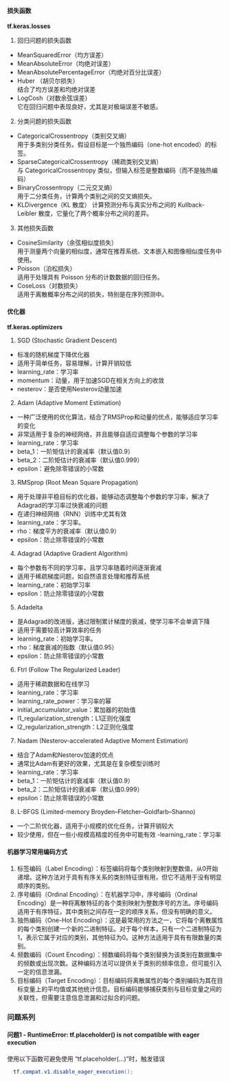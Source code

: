 
#### 损失函数
**tf.keras.losses**
1. 回归问题的损失函数
- MeanSquaredError（均方误差）
- MeanAbsoluteError（均绝对误差）
- MeanAbsolutePercentageError（均绝对百分比误差）
- Huber （胡贝尔损失）  
  结合了均方误差和均绝对误差
- LogCosh（对数余弦误差）  
  它在回归问题中表现良好，尤其是对极端误差不敏感。
2. 分类问题的损失函数
- CategoricalCrossentropy（类别交叉熵）  
  用于多类别分类任务。假设目标是一个独热编码（one-hot encoded）的标签。
- SparseCategoricalCrossentropy（稀疏类别交叉熵）  
  与 CategoricalCrossentropy 类似，但输入标签是整数编码（而不是独热编码）
- BinaryCrossentropy（二元交叉熵）  
  用于二分类任务，计算两个类别之间的交叉熵损失。
- KLDivergence（KL 散度）
  计算预测分布与真实分布之间的 Kullback-Leibler 散度，它量化了两个概率分布之间的差异。
3. 其他损失函数
- CosineSimilarity（余弦相似度损失）  
  用于测量两个向量的相似度，通常在推荐系统、文本嵌入和图像相似度任务中使用。
- Poisson（泊松损失）  
  适用于处理具有 Poisson 分布的计数数据的回归任务。
- CoseLoss（对数损失）  
  适用于离散概率分布之间的损失，特别是在序列预测中。

#### 优化器
**tf.keras.optimizers**
1. SGD (Stochastic Gradient Descent)  
- 标准的随机梯度下降优化器
- 适用于简单任务，容易理解，计算开销较低
- learning_rate：学习率
- momentum：动量，用于加速SGD在相关方向上的收敛
- nesterov：是否使用Nesterov动量加速
2. Adam (Adaptive Moment Estimation)
- 一种广泛使用的优化算法，结合了RMSProp和动量的优点，能够适应学习率的变化
- 非常适用于复杂的神经网络，并且能够自适应调整每个参数的学习率
- learning_rate：学习率
- beta_1：一阶矩估计的衰减率（默认值0.9）
- beta_2：二阶矩估计的衰减率（默认值0.999）
- epsilon：避免除零错误的小常数
3. RMSprop (Root Mean Square Propagation)
- 用于处理非平稳目标的优化器，能够动态调整每个参数的学习率，解决了Adagrad的学习率过快衰减的问题
- 在递归神经网络（RNN）训练中尤其有效
- learning_rate：学习率。
- rho：梯度平方的衰减率（默认值0.9）
- epsilon：防止除零错误的小常数
4. Adagrad (Adaptive Gradient Algorithm)
- 每个参数有不同的学习率，且学习率随着时间逐渐衰减
- 适用于稀疏梯度问题，如自然语言处理和推荐系统
- learning_rate：初始学习率
- epsilon：防止除零错误的小常数
5. Adadelta
- 是Adagrad的改进版，通过限制累计梯度的衰减，使学习率不会单调下降
- 适用于需要较高计算效率的任务
- learning_rate：初始学习率。
- rho：梯度衰减的指数（默认值0.95）
- epsilon：防止除零错误的小常数
6. Ftrl (Follow The Regularized Leader)
- 适用于稀疏数据和在线学习
- learning_rate：学习率
- learning_rate_power：学习率的幂
- initial_accumulator_value：累加器的初始值
- l1_regularization_strength：L1正则化强度
- l2_regularization_strength：L2正则化强度
7. Nadam (Nesterov-accelerated Adaptive Moment Estimation)
- 结合了Adam和Nesterov加速的优点
- 通常比Adam有更好的效果，尤其是在复杂模型训练时
- learning_rate：学习率
- beta_1：一阶矩估计的衰减率（默认值0.9）
- beta_2：二阶矩估计的衰减率（默认值0.999）
- epsilon：防止除零错误的小常数
8. L-BFGS (Limited-memory Broyden–Fletcher–Goldfarb–Shanno)
- 一个二阶优化器，适用于小规模的优化任务，计算开销较大
- 较少使用，但在一些小规模高精度的任务中可能有效
-learning_rate：学习率


#### 机器学习常用编码方式
1. 标签编码（Label Encoding）：标签编码将每个类别映射到整数值，从0开始递增。这种方法对于具有有序关系的类别特征很有用，但它不适用于没有明显顺序的类别。
2. 序号编码（Ordinal Encoding）：在机器学习中，序号编码（Ordinal Encoding）是一种将离散特征的各个类别映射为整数序号的方法。序号编码适用于有序特征，其中类别之间存在一定的顺序关系，但没有明确的意义。
3. 独热编码（One-Hot Encoding）：这是最常用的方法之一，它将每个离散属性的每个类别创建一个新的二进制特征。对于每个样本，只有一个二进制特征为1，表示它属于对应的类别，其他特征为0。这种方法适用于具有有限数量的类别。
4. 频数编码（Count Encoding）：频数编码将每个类别替换为该类别在数据集中的频数或出现次数。这种编码方法可以提供关于类别的频率信息，但可能引入一定的信息泄漏。
5. 目标编码（Target Encoding）：目标编码将离散属性的每个类别编码为其在目标变量上的平均值或其他统计信息。目标编码能够捕获类别与目标变量之间的关联性，但需要注意信息泄漏和过拟合的问题。

### 问题系列

#### 问题1 - RuntimeError: tf.placeholder() is not compatible with eager execution

使用以下函数可避免使用 “tf.placeholder(...)”时，触发错误

```C#
  tf.compat.v1.disable_eager_execution();
```
